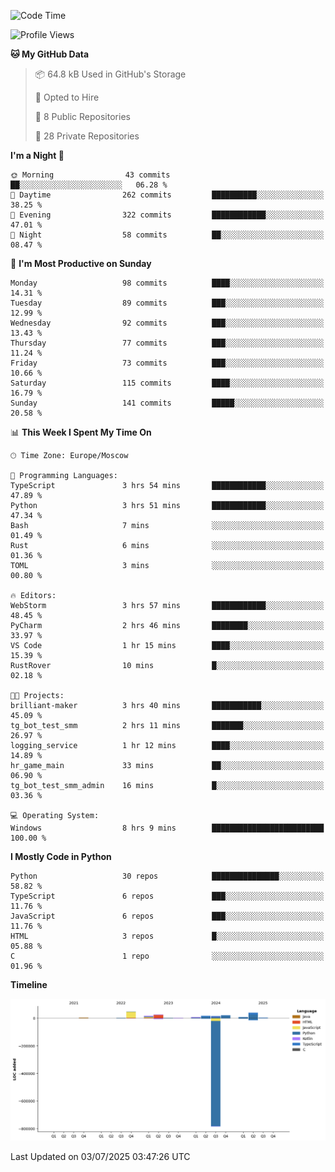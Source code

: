 <!--START_SECTION:waka-->
![Code Time](http://img.shields.io/badge/Code%20Time-707%20hrs%208%20mins-blue)

![Profile Views](http://img.shields.io/badge/Profile%20Views-0-blue)

**🐱 My GitHub Data** 

> 📦 64.8 kB Used in GitHub's Storage 
 > 
> 💼 Opted to Hire
 > 
> 📜 8 Public Repositories 
 > 
> 🔑 28 Private Repositories 
 > 
**I'm a Night 🦉** 

```text
🌞 Morning                43 commits          ██░░░░░░░░░░░░░░░░░░░░░░░   06.28 % 
🌆 Daytime                262 commits         ██████████░░░░░░░░░░░░░░░   38.25 % 
🌃 Evening                322 commits         ████████████░░░░░░░░░░░░░   47.01 % 
🌙 Night                  58 commits          ██░░░░░░░░░░░░░░░░░░░░░░░   08.47 % 
```
📅 **I'm Most Productive on Sunday** 

```text
Monday                   98 commits          ████░░░░░░░░░░░░░░░░░░░░░   14.31 % 
Tuesday                  89 commits          ███░░░░░░░░░░░░░░░░░░░░░░   12.99 % 
Wednesday                92 commits          ███░░░░░░░░░░░░░░░░░░░░░░   13.43 % 
Thursday                 77 commits          ███░░░░░░░░░░░░░░░░░░░░░░   11.24 % 
Friday                   73 commits          ███░░░░░░░░░░░░░░░░░░░░░░   10.66 % 
Saturday                 115 commits         ████░░░░░░░░░░░░░░░░░░░░░   16.79 % 
Sunday                   141 commits         █████░░░░░░░░░░░░░░░░░░░░   20.58 % 
```


📊 **This Week I Spent My Time On** 

```text
🕑︎ Time Zone: Europe/Moscow

💬 Programming Languages: 
TypeScript               3 hrs 54 mins       ████████████░░░░░░░░░░░░░   47.89 % 
Python                   3 hrs 51 mins       ████████████░░░░░░░░░░░░░   47.34 % 
Bash                     7 mins              ░░░░░░░░░░░░░░░░░░░░░░░░░   01.49 % 
Rust                     6 mins              ░░░░░░░░░░░░░░░░░░░░░░░░░   01.36 % 
TOML                     3 mins              ░░░░░░░░░░░░░░░░░░░░░░░░░   00.80 % 

🔥 Editors: 
WebStorm                 3 hrs 57 mins       ████████████░░░░░░░░░░░░░   48.45 % 
PyCharm                  2 hrs 46 mins       ████████░░░░░░░░░░░░░░░░░   33.97 % 
VS Code                  1 hr 15 mins        ████░░░░░░░░░░░░░░░░░░░░░   15.39 % 
RustRover                10 mins             █░░░░░░░░░░░░░░░░░░░░░░░░   02.18 % 

🐱‍💻 Projects: 
brilliant-maker          3 hrs 40 mins       ███████████░░░░░░░░░░░░░░   45.09 % 
tg_bot_test_smm          2 hrs 11 mins       ███████░░░░░░░░░░░░░░░░░░   26.97 % 
logging_service          1 hr 12 mins        ████░░░░░░░░░░░░░░░░░░░░░   14.89 % 
hr_game_main             33 mins             ██░░░░░░░░░░░░░░░░░░░░░░░   06.90 % 
tg_bot_test_smm_admin    16 mins             █░░░░░░░░░░░░░░░░░░░░░░░░   03.36 % 

💻 Operating System: 
Windows                  8 hrs 9 mins        █████████████████████████   100.00 % 
```

**I Mostly Code in Python** 

```text
Python                   30 repos            ███████████████░░░░░░░░░░   58.82 % 
TypeScript               6 repos             ███░░░░░░░░░░░░░░░░░░░░░░   11.76 % 
JavaScript               6 repos             ███░░░░░░░░░░░░░░░░░░░░░░   11.76 % 
HTML                     3 repos             █░░░░░░░░░░░░░░░░░░░░░░░░   05.88 % 
C                        1 repo              ░░░░░░░░░░░░░░░░░░░░░░░░░   01.96 % 
```



**Timeline**

![Lines of Code chart](https://raw.githubusercontent.com/adlemx/adlemx/main/assets/bar_graph.png)


 Last Updated on 03/07/2025 03:47:26 UTC
<!--END_SECTION:waka-->
